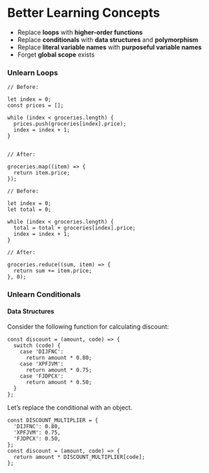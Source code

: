 # Better Learning Concepts

* Replace **loops** with **higher-order functions**
* Replace **conditionals** with **data structures** and **polymorphism**
* Replace **literal variable names** with **purposeful variable names**
* Forget **global scope** exists

### Unlearn Loops

```text
// Before:

let index = 0;
const prices = [];

while (index < groceries.length) {
  prices.push(groceries[index].price);
  index = index + 1;
}


// After:

groceries.map((item) => {
  return item.price;
});
```

```text
// Before:

let index = 0;
let total = 0;

while (index < groceries.length) {
  total = total + groceries[index].price;
  index = index + 1;
}

// After:

groceries.reduce((sum, item) => {
  return sum += item.price;
}, 0);
```

### Unlearn Conditionals

#### Data Structures

Consider the following function for calculating discount:

```text
const discount = (amount, code) => {
  switch (code) {
    case 'DIJFNC':
      return amount * 0.80;
    case 'XPFJVM':
      return amount * 0.75;
    case 'FJDPCX':
      return amount * 0.50;
  }
};
```

Let’s replace the conditional with an object.

```text
const DISCOUNT_MULTIPLIER = {
  'DIJFNC': 0.80,
  'XPFJVM': 0.75,
  'FJDPCX': 0.50,
};
const discount = (amount, code) => {
  return amount * DISCOUNT_MULTIPLIER[code];
};
```



